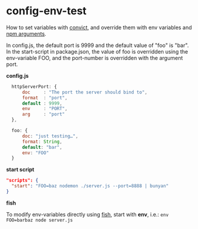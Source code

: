 # config-env-test

How to set variables with [convict](https://github.com/mozilla/node-convict), and override them with env variables and [npm arguments](https://docs.npmjs.com/cli/run-script#description).

In config.js, the default port is 9999 and the default value of "foo" is "bar". In the start-script in package.json, the value of foo is overridden using the env-variable FOO, and the port-number is overridden with the argument port. 

**config.js**

```js
  httpServerPort: {
      doc     : "The port the server should bind to",
      format  : "port",
      default : 9999,
      env     : "PORT",
      arg     : "port"
  },

  foo: {
      doc: "just testing…",
      format: String,
      default: "bar",
      env: "FOO"
  }
```

**start script**

```json
"scripts": {
  "start": "FOO=baz nodemon ./server.js --port=8888 | bunyan"
}
```

**fish**

To modify env-variables directly using [fish](https://fishshell.com/), start with **env**, i.e.: 
`env FOO=barbaz node server.js`

